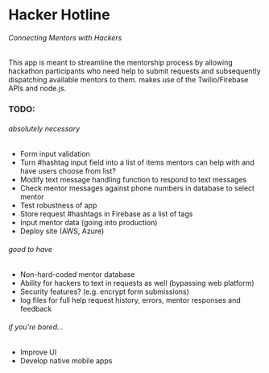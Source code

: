 <h1>Hacker Hotline</h1>
<h6>Connecting Mentors with Hackers</h6>
<p>This app is meant to streamline the mentorship process by allowing hackathon participants
	 who need help to submit requests and subsequently dispatching available mentors to them.
	 makes use of the Twilio/Firebase APIs and node.js.</p>
<h3>TODO:</h3>
<h6>absolutely necessary</h6>
<ul>
	<li>Form input validation</li>
	<li>Turn #hashtag input field into a list of items mentors can help with and have users choose from list?</li>
	<li>Modify text message handling function to respond to text messages</li>
	<li>Check mentor messages against phone numbers in database to select mentor</li>
	<li>Test robustness of app</li>
	<li>Store request #hashtags in Firebase as a list of tags</li>
	<li>Input mentor data (going into production)</li>
	<li>Deploy site (AWS, Azure)</li>
</ul>
<h6>good to have</h6>
<ul>
	<li>Non-hard-coded mentor database</li>
	<li>Ability for hackers to text in requests as well (bypassing web platform)</li>
	<li>Security features? (e.g. encrypt form submissions)</li>
	<li>log files for full help request history, errors, mentor responses and feedback</li>
</ul>

<h6>if you're bored...</h6>
<ul>
	<li>Improve UI</li>
	<li>Develop native mobile apps</li>
</ul>